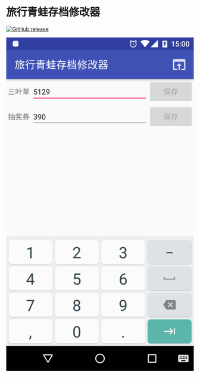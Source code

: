 旅行青蛙存档修改器
===

[![GitHub release](https://img.shields.io/github/release/aa65535/TabikaeruArchiveModifier.svg)](https://github.com/aa65535/TabikaeruArchiveModifier/releases)


![](./screenshot/device-2018-01-25-150045.png)
